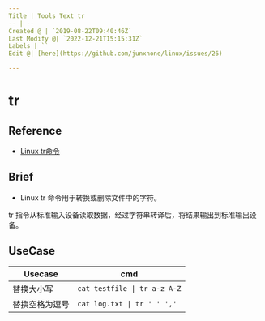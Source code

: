 ```yaml
---
Title | Tools Text tr
-- | --
Created @ | `2019-08-22T09:40:46Z`
Last Modify @| `2022-12-21T15:15:31Z`
Labels | ``
Edit @| [here](https://github.com/junxnone/linux/issues/26)

---
```

# tr 

## Reference
- [Linux tr命令](https://www.runoob.com/linux/linux-comm-tr.html)

## Brief
- Linux tr 命令用于转换或删除文件中的字符。

tr 指令从标准输入设备读取数据，经过字符串转译后，将结果输出到标准输出设备。

## UseCase

Usecase | cmd
-- | --
替换大小写 | `cat testfile \| tr a-z A-Z`
替换空格为逗号 | `cat log.txt \| tr ' ' ','`


